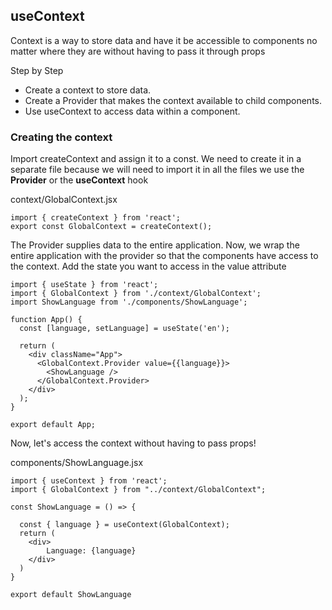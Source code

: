 ## useContext

Context is a way to store data and have it be accessible to components no matter where they are without having to pass it through props

Step by Step
- Create a context to store data.
- Create a Provider that makes the context available to child components.
- Use useContext to access data within a component.


### Creating the context

Import createContext and assign it to a const. We need to create it in a separate file because we will need to import it in all the files we use the **Provider** or the **useContext** hook

context/GlobalContext.jsx
```
import { createContext } from 'react';
export const GlobalContext = createContext();
```

The Provider supplies data to the entire application. Now, we wrap the entire application with the provider so that the components have access to the context. Add the state you want to access in the value attribute
```
import { useState } from 'react';
import { GlobalContext } from './context/GlobalContext';
import ShowLanguage from './components/ShowLanguage';

function App() {
  const [language, setLanguage] = useState('en');

  return (
    <div className="App">
      <GlobalContext.Provider value={{language}}>
        <ShowLanguage />
      </GlobalContext.Provider>
    </div>
  );
}

export default App;
```

Now, let's access the context without having to pass props!

components/ShowLanguage.jsx
```
import { useContext } from 'react';
import { GlobalContext } from "../context/GlobalContext";

const ShowLanguage = () => {

  const { language } = useContext(GlobalContext);
  return (
    <div>
        Language: {language}
    </div>
  )
}

export default ShowLanguage
```